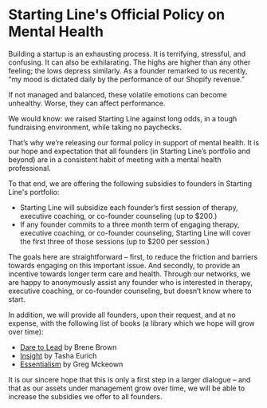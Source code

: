 # Starting Line's Official Policy on Mental Health

Building a startup is an exhausting process. It is terrifying, stressful, and confusing. It can also be exhilarating. The highs are higher than any other feeling; the lows depress similarly. As a founder remarked to us recently, “my mood is dictated daily by the performance of our Shopify revenue.”

If not managed and balanced, these volatile emotions can become unhealthy. Worse, they can affect performance.

We would know: we raised Starting Line against long odds, in a tough fundraising environment, while taking no paychecks.

That’s why we’re releasing our formal policy in support of mental health. It is our hope and expectation that all founders (in Starting Line’s portfolio and beyond) are in a consistent habit of meeting with a mental health professional. 

To that end, we are offering the following subsidies to founders in Starting Line's portfolio:

* Starting Line will subsidize each founder’s first session of therapy, executive coaching, or co-founder counseling (up to $200.)
* If any founder commits to a three month term of engaging therapy, executive coaching, or co-founder counseling, Starting Line will cover the first three of those sessions (up to $200 per session.)

The goals here are straightforward – first, to reduce the friction and barriers towards engaging on this important issue. And secondly, to provide an incentive towards longer term care and health. Through our networks, we are happy to anonymously assist any founder who is interested in therapy, executive coaching, or co-founder counseling, but doesn’t know where to start.

In addition, we will provide all founders, upon their request, and at no expense, with the following list of books (a library which we hope will grow over time):

* [Dare to Lead](https://www.amazon.com/Dare-Lead-Brave-Conversations-Hearts/dp/0399592520) by Brene Brown
* [Insight](https://www.amazon.com/Insight-Surprising-Others-Ourselves-Answers-ebook/dp/B01JWDWP4Y
) by Tasha Eurich
* [Essentialism](https://www.amazon.com/Essentialism-Disciplined-Pursuit-Greg-McKeown-ebook/dp/B00G1J1D28/ref=sr_1_1?crid=2YKAO0CBCFJYN&keywords=essentialism&qid=1552874306&s=digital-text&sprefix=essentialism%2Cdigital-text%2C364&sr=1-1
) by Greg Mckeown

It is our sincere hope that this is only a first step in a larger dialogue – and that as our assets under management grow over time, we will be able to increase the subsidies we offer to all founders. 
